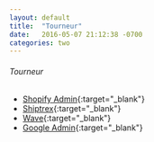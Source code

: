 ```yaml
---
layout: default
title:  "Tourneur"
date:   2016-05-07 21:12:38 -0700
categories: two
---
```


###### Tourneur
*   [Shopify Admin](https://tourneur.myshopify.com/admin){:target="_blank"}
*   [Shiptrex](https://shipsfor.us/dashboard/shipping-plans/summary/?id=3236241){:target="_blank"}
*   [Wave](https://www.waveapps.com/){:target="_blank"}
*   [Google Admin](https://www.google.com/a/cpanel/tourneur.co/CPanelHome){:target="_blank"}
